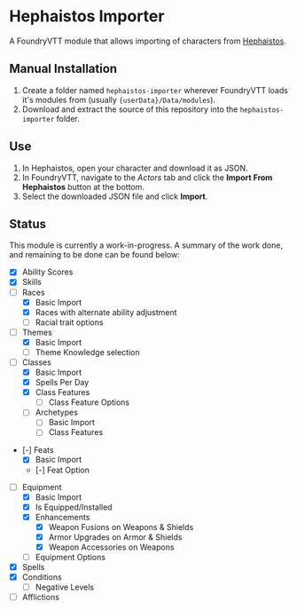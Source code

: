 # Hephaistos Importer
A FoundryVTT module that allows importing of characters from [Hephaistos](https://hephaistos.azurewebsites.net/).

## Manual Installation
1. Create a folder named `hephaistos-importer` wherever FoundryVTT loads it's modules from (usually `{userData}/Data/modules`).
1. Download and extract the source of this repository into the `hephaistos-importer` folder.

## Use
1. In Hephaistos, open your character and download it as JSON.
1. In FoundryVTT, navigate to the *Actors* tab and click the **Import From Hephaistos** button at the bottom.
1. Select the downloaded JSON file and click **Import**.

## Status
This module is currently a work-in-progress. A summary of the work done, and remaining to be done can be found below:

- [x] Ability Scores
- [x] Skills
- [ ] Races
    - [x] Basic Import
    - [x] Races with alternate ability adjustment
    - [ ] Racial trait options
- [ ] Themes
    - [x] Basic Import
    - [ ] Theme Knowledge selection
- [ ] Classes
    - [x] Basic Import
    - [x] Spells Per Day
    - [x] Class Features
        - [ ] Class Feature Options
    - [ ] Archetypes
        - [ ] Basic Import
        - [ ] Class Features
- [-] Feats
    - [x] Basic Import
    - [-] Feat Option
- [ ] Equipment
    - [x] Basic Import
    - [x] Is Equipped/Installed
    - [x] Enhancements
        - [x] Weapon Fusions on Weapons & Shields
        - [x] Armor Upgrades on Armor & Shields
        - [x] Weapon Accessories on Weapons
    - [ ] Equipment Options
- [x] Spells
- [x] Conditions
    - [ ] Negative Levels
- [ ] Afflictions
